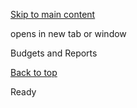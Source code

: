 [Skip to main content](https://www.pittsburghpa.gov/Resident-Services/A-Z-Frequently-Visited/Budgets-and-Reports#main-content)

opens in new tab or window

Budgets and Reports

[Back to top](https://www.pittsburghpa.gov/Resident-Services/A-Z-Frequently-Visited/Budgets-and-Reports#body-top)

Ready
